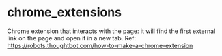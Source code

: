 # chrome_extensions
Chrome extension that interacts with the page: it will find the first external link on the page and open it in a new tab.
Ref: https://robots.thoughtbot.com/how-to-make-a-chrome-extension
